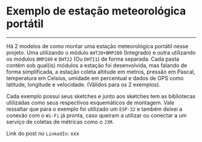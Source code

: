 # Exemplo de estação meteorológica portátil
---

Há 2 modelos de como montar uma estação meteorológica portátil nesse projeto.
Uma utilizando o módulo `AHT20+BMP280` (Integrado) e outra utilizando os módulos `BMP280` e `DHT22` (Ou `DHT11`) de forma separada.
Cada pasta contém sob qual(is) módulos a estação foi desenvolvida, mas falando de forma simplificada, a estação coleta altitude em metros, pressão em Pascal, temperatura em Celsius, umidade em percentual e dados de GPS como latitude, longitude e velocidade. (Válidos para os 2 exemplos).

Cada exemplo possui seus sketches e junto aos sketches tem as bibliotecas utilizadas como seus respectivos esquemáticos de montagem.
Vale ressaltar que para o exemplo foi utilizado um `ESP-32` e também deixei a conexão com o `Wi-Fi` já pronta, caso queiram a utilizar ou conectar a um serviço de coletas de métricas como o `J3M`.

Link do post no `LinkedIn`: xxx

